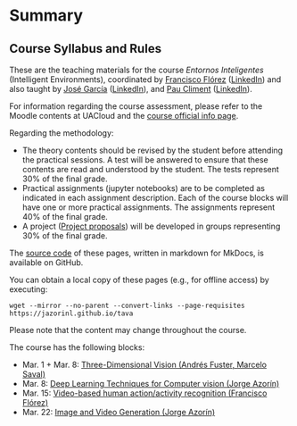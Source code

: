 # Summary

## Course Syllabus and Rules

These are the teaching materials for the course _Entornos Inteligentes_ (Intelligent Environments), coordinated by [Francisco Flórez][florez_url] ([LinkedIn][florez_linkedin]) and also taught by [José García][jgarcia_url] ([LinkedIn][jgarcia_linkedin]), and [Pau Climent][paucliment_url] ([LinkedIn][paucliment_linkedin]).

For information regarding the course assessment, please refer to the Moodle contents at UACloud and the [course official info page][syllabus]. 

[florez_url]: personal.ua.es/francisco.florez
[florez_linkedin]: https://www.linkedin.com/in/franciscoflorezrevuelta
[jgarcia_url]: https://cvnet.cpd.ua.es/curriculum-breve/es/garcia-rodriguez-jose/11102
[jgarcia_linkedin]: https://www.linkedin.com/in/jos%C3%A9-garc%C3%ADa-5aa80613
[paucliment_url]: https://cvnet.cpd.ua.es/curriculum-breve/es/climent-perez-pau/3848
[paucliment_linkedin]: https://www.linkedin.com/in/pau-climent-perez
[syllabus]: https://cvnet.cpd.ua.es/Guia-Docente/GuiaDocente/Index?wcodasi=43510&wlengua=en&scaca=2023-24

Regarding the methodology:

- The theory contents should be revised by the student before attending the practical sessions. A test will be answered to ensure that these contents are read and understood by the student. The tests represent 30% of the final grade. 
- Practical assignments (jupyter notebooks) are to be completed as indicated in each assignment description. Each of the course blocks will have one or more practical assignments. The assignments represent 40% of the final grade.
- A project ([Project proposals](projects.md)) will be developed in groups representing 30% of the final grade. 

The [source code][source] of these pages, written in markdown for MkDocs, is available on GitHub.

[source]: https://github.com/jazorinl/tava

You can obtain a local copy of these pages (e.g., for offline access) by executing:

    wget --mirror --no-parent --convert-links --page-requisites https://jazorinl.github.io/tava

Please note that the content may change throughout the course.

The course has the following blocks:

* Mar. 1 + Mar. 8: [Three-Dimensional Vision (Andrés Fuster, Marcelo Saval)](3d.md)
* Mar. 8: [Deep Learning Techniques for Computer vision (Jorge Azorín)](dnnCV.md)
* Mar. 15: [Video-based human action/activity recognition (Francisco Flórez)](HAR.md)
* Mar. 22: [Image and Video Generation (Jorge Azorín)](generative.md)

